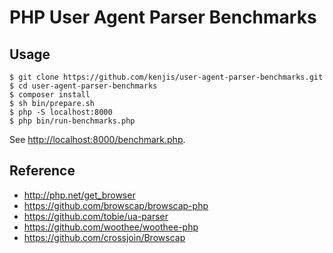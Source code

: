 # PHP User Agent Parser Benchmarks

## Usage

~~~
$ git clone https://github.com/kenjis/user-agent-parser-benchmarks.git
$ cd user-agent-parser-benchmarks
$ composer install
$ sh bin/prepare.sh
$ php -S localhost:8000
$ php bin/run-benchmarks.php
~~~

See <http://localhost:8000/benchmark.php>.

## Reference

* http://php.net/get_browser
* https://github.com/browscap/browscap-php
* https://github.com/tobie/ua-parser
* https://github.com/woothee/woothee-php
* https://github.com/crossjoin/Browscap
